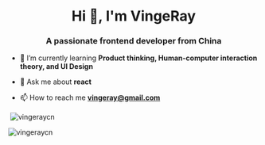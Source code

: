 <h1 align="center">Hi 👋, I'm VingeRay</h1>
<h3 align="center">A passionate frontend developer from China</h3>



- 🌱 I’m currently learning **Product thinking, Human-computer interaction theory, and UI Design**

- 💬 Ask me about **react**

- 📫 How to reach me **vingeray@gmail.com**

<p>&nbsp;<img align="center" src="https://github-readme-stats.vercel.app/api?username=vingeraycn&show_icons=true&locale=en" alt="vingeraycn" /></p>

<p><img align="center" src="https://github-readme-streak-stats.herokuapp.com/?user=vingeraycn&theme=default" alt="vingeraycn" /></p>


